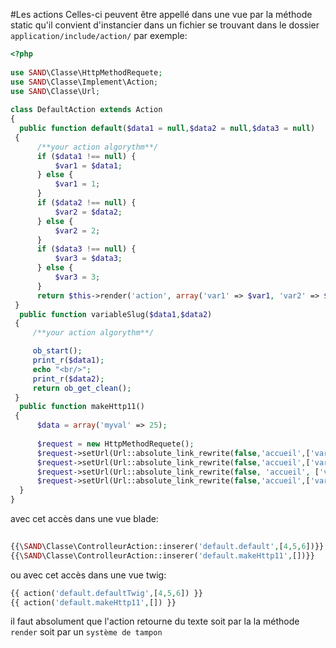 #Les actions
Celles-ci peuvent être appellé dans une vue par la méthode static qu'il convient d'instancier dans un fichier se trouvant dans le dossier `application/include/action/`
par exemple:

```php
<?php  
  
use SAND\Classe\HttpMethodRequete;  
use SAND\Classe\Implement\Action;  
use SAND\Classe\Url; 
  
class DefaultAction extends Action  
{  
  public function default($data1 = null,$data2 = null,$data3 = null)  
 {  
	  /**your action algorythm**/  
	  if ($data1 !== null) {  
		  $var1 = $data1;  
	  } else {  
		  $var1 = 1;  
	  }
	  if ($data2 !== null) {  
		  $var2 = $data2;  
	  } else {  
		  $var2 = 2;  
	  }
	  if ($data3 !== null) {  
		  $var3 = $data3;  
	  } else {  
		  $var3 = 3;  
	  }  
	  return $this->render('action', array('var1' => $var1, 'var2' => $var2, 'var3' => $var3));  
 }  
  public function variableSlug($data1,$data2)  
 {  
	 /**your action algorythm**/  

	 ob_start();
	 print_r($data1);
     echo "<br/>";
     print_r($data2);
	 return ob_get_clean();
 }  
  public function makeHttp11()  
 {  
	  $data = array('myval' => 25);  
	  
	  $request = new HttpMethodRequete();  
	  $request->setUrl(Url::absolute_link_rewrite(false,'accueil',['var10'=>'val10']))->get($data);  
	  $request->setUrl(Url::absolute_link_rewrite(false,'accueil',['var10'=>'val10']))->post($data);     				
	  $request->setUrl(Url::absolute_link_rewrite(false, 'accueil', ['var10' => 'val10']))->put($data);  
	  $request->setUrl(Url::absolute_link_rewrite(false,'accueil',['var10'=>'val10']))->delete($data);  
  }  
}
```

avec cet accès dans une vue blade:

```php
  
{{\SAND\Classe\ControlleurAction::inserer('default.default',[4,5,6])}}  
{{\SAND\Classe\ControlleurAction::inserer('default.makeHttp11',[])}}
```
ou avec cet accès dans une vue twig:
```php
{{ action('default.defaultTwig',[4,5,6]) }}
{{ action('default.makeHttp11',[]) }}
```


il faut absolument que l'action retourne du texte soit par la la méthode `render` soit par un `système de tampon`